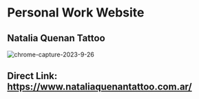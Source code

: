 # Personal Work Website 
## Natalia Quenan Tattoo 

![chrome-capture-2023-9-26](https://github.com/Nquenan/Personal_Work_Website/assets/112055340/bc5b01ce-8efe-4a43-b914-b8052bf79bf6)


## Direct Link: https://www.nataliaquenantattoo.com.ar/
